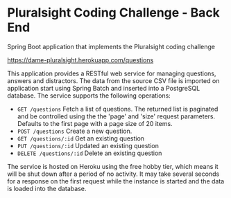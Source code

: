 # Pluralsight Coding Challenge - Back End
Spring Boot application that implements the Pluralsight coding challenge

https://dame-pluralsight.herokuapp.com/questions

This application provides a RESTful web service for managing questions, answers and distractors. The data from the source CSV file is imported on application start using Spring Batch and inserted into a PostgreSQL database. The service supports the following operations:

- `GET /questions` Fetch a list of questions. The returned list is paginated and be controlled using the the 'page' and 'size' request parameters. Defaults to the first page with a page size of 20 items.
- `POST /questions` Create a new question.
- `GET /questions/:id` Get an existing question
- `PUT /questions/:id` Updated an existing question
- `DELETE /questions/:id` Delete an existing question

The service is hosted on Heroku using the free hobby tier, which means it will be shut down after a period of no activity. It may take several seconds for a response on the first request while the instance is started and the data is loaded into the database.
